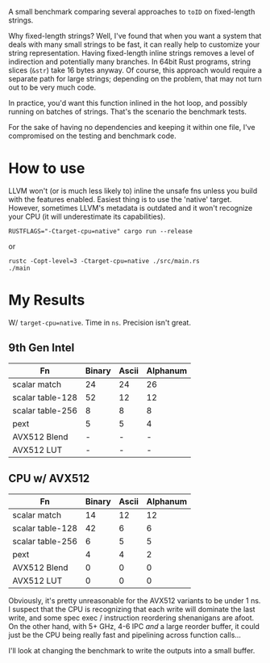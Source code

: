 A small benchmark comparing several approaches to `toID` on fixed-length strings.

Why fixed-length strings? Well, I've found that when you want a system that deals with many small strings to be fast,
it can really help to customize your string representation. Having fixed-length inline strings removes a level of
indirection and potentially many branches. In 64bit Rust programs, string slices (`&str`) take 16 bytes anyway.
Of course, this approach would require a separate path for large strings; depending on the problem, that may not turn out to be very much code.

In practice, you'd want this function inlined in the hot loop, and possibly running on batches of strings.
That's the scenario the benchmark tests.

For the sake of having no dependencies and keeping it within one file, I've compromised on the testing and benchmark code.

# How to use
LLVM won't (or is much less likely to) inline the unsafe fns unless you build with the features enabled.
Easiest thing is to use the 'native' target. However, sometimes LLVM's metadata is outdated and it won't recognize
your CPU (it will underestimate its capabilities).

```
RUSTFLAGS="-Ctarget-cpu=native" cargo run --release
```

or

```
rustc -Copt-level=3 -Ctarget-cpu=native ./src/main.rs
./main
```

# My Results
W/ `target-cpu=native`. Time in `ns`. Precision isn't great.

## 9th Gen Intel

| Fn | Binary | Ascii | Alphanum |
| -- | ------ | ----- | -------- |
| scalar match | 24 | 24 | 26 |
| scalar table-128 | 52 | 12 | 12 |
| scalar table-256 | 8 | 8 | 8 |
| pext | 5 | 5 | 4 |
| AVX512 Blend | - | - | - |
| AVX512 LUT | - | - | - |

## CPU w/ AVX512

| Fn | Binary | Ascii | Alphanum |
| -- | ------ | ----- | -------- |
| scalar match | 14 | 12 | 12 |
| scalar table-128 | 42 | 6 | 6 |
| scalar table-256 | 6 | 5 | 5 |
| pext | 4 | 4 | 2 |
| AVX512 Blend | 0 | 0 | 0 |
| AVX512 LUT | 0 | 0 | 0 |

Obviously, it's pretty unreasonable for the AVX512 variants to be under 1 ns.
I suspect that the CPU is recognizing that each write will dominate the last write,
and some spec exec / instruction reordering shenanigans are afoot.
On the other hand, with 5+ GHz, 4-6 IPC *and* a large reorder buffer, it could just be the CPU being really fast and pipelining across function calls...

I'll look at changing the benchmark to write the outputs into a small buffer.
